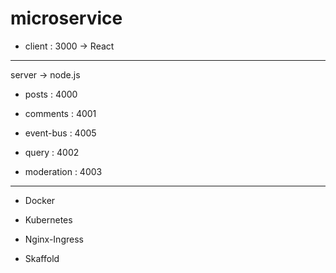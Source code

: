 # microservice

- client : 3000
-> React

---

server
-> node.js

- posts : 4000

- comments : 4001

- event-bus : 4005

- query : 4002

- moderation : 4003

---

- Docker

- Kubernetes

- Nginx-Ingress

- Skaffold
